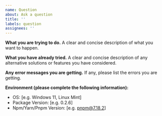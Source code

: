 ```yaml
---
name: Question
about: Ask a question
title: ''
labels: question
assignees: ''
---
```


**What you are trying to do.** A clear and concise description of what you want to happen.

**What you have already tried.** A clear and concise description of any alternative solutions or features you have considered.

**Any error messages you are getting.** If any, please list the errors you are getting.

**Environment (please complete the following information):**

- OS: [e.g. Windows 11, Linux Mint]
- Package Version: [e.g. 0.2.6]
- Npm/Yarn/Pnpm Version: [e.g. pnpm@7.18.2]

